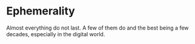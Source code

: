 # Ephemerality

Almost everything do not last. A few of them do and the best being a few decades, especially in the digital world.

[^ephemerality]: [Ephemerality](https://en.wikipedia.org/wiki/Ephemerality) is the concept of things being transitory, existing only briefly. Academically, the term ephemeral constitutionally describes a diverse assortment of things and experiences, from digital media to types of streams. Because different people may value the passage of time differently, ephemerality may be a relative, perceptual concept: “In brief, what is short-lived may not be the object itself, but the attention we afford it.”